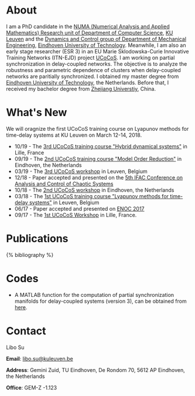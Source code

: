 
# About

I am a PhD candidate in the <a href="http://wms.cs.kuleuven.be/groups/NUMA">NUMA (Numerical Analysis and Applied Mathematics) Research unit of Department of Computer Science</a>, <a href="http://www.kuleuven.be">KU Leuven</a> and the <a href="https://www.tue.nl/en/research/research-groups/dynamics-and-control/">Dynamics and Control group of Department of Mechanical Engineering</a>, <a href="http://www.tue.nl">Eindhoven University of Technology</a>. Meanwhile, I am also an early stage researcher (ESR 3) in an EU Marie Sklodowska-Curie Innovative Training Networks (ITN-EJD) project <a href="http://ucocos.cs.kuleuven.be"> UCoCoS</a>. I am working on partial synchronization in delay-coupled networks. The objective
    is to analyze the robustness and parametric dependence of clusters when delay-coupled networks are paritially synchronized. I obtained my master degree from <a href="http://www.tue.nl">Eindhoven University of Technology</a>, the Netherlands. Before that, I received my bachelor degree from <a href="http://www.zju.edu.cn"> Zhejiang Universtiy</a>, China.

# What's New
We will oragnize the first UCoCoS training course on Lyapunov methods for time-delay systems at KU Leuven on March 12-14, 2018. 
* 10/19 - The [3rd UCoCoS training course "Hybrid dynamical systems"](https://wms.cs.kuleuven.be/ucocos/news/ucocos-trainning-course-hybrid-dynamical-systems-october-21-2013-25-2019-villeneuve-d2019ascq-france) in Lille, France 
* 09/19 - The [2nd UCoCoS training course "Model Order Reduction"](https://wms.cs.kuleuven.be/ucocos/events/2nd-ucocos-trainning-course-tu-eindhoven-september-23-september-27-2019) in Eindhoven, the Netherlands 
* 03/19 - The [3rd UCoCoS workshop](https://wms.cs.kuleuven.be/ucocos/events/3rd-ucocos-workshop-monday-18-march-2019-leuven-belgium) in Leuven, Belgium
* 12/18 - Paper accepted and presented on the [5th IFAC Conference on Analysis and Control of Chaotic Systems](https://chaos2018.dc.wtb.tue.nl/)
* 10/18 - The [2nd UCoCoS workshop](https://wms.cs.kuleuven.be/ucocos/events/2nd-ucocos-workshop-monday-29-october-2018-eindhoven-netherlands-1) in Eindhoven, the Netherlands 
* 03/18 - The [1st UCoCoS training course "Lyapunov methods for time-delay systems"](https://wms.cs.kuleuven.be/ucocos/events/copy_of_ucocos-training-course-201clyapunov-methods-for-time-delay-systems201d-12-14-march-2018) in Leuven, Belgium
* 06/17 - Paper accepted and presented on [ENOC 2017](http://congressline.hu/enoc2017/)  
* 09/17 - The [1st UCoCoS Workshop](https://wms.cs.kuleuven.be/ucocos/events/first-ucocos-workshop-lille-7-8-september-2017-2) in Lille, France. 
# Publications
{% bibliography %}

# Codes
* A MATLAB function for the computation of partial synchronization manifolds for delay-coupled systems (version 3), can be obtained from [here](http://twr.cs.kuleuven.be/research/software/delay-control/manifolds/). 

# Contact 
Libo Su 

**Email**: libo.su@kuleuven.be 

**Address**: Gemini Zuid, TU Eindhoven, De Rondom 70, 5612 AP Eindhoven, the Netherlands 

**Office**: GEM-Z -1.123 

